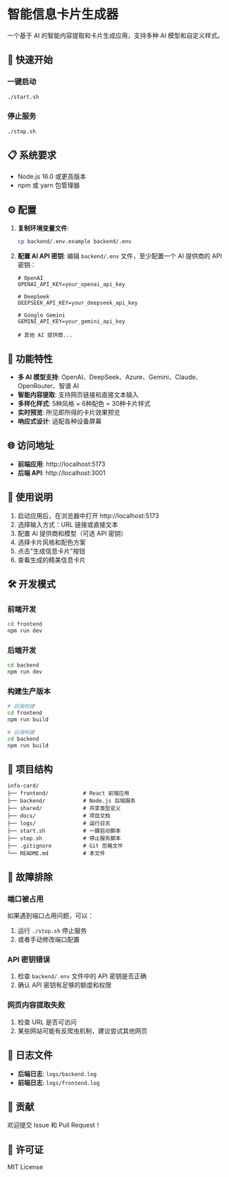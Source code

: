 # 智能信息卡片生成器

一个基于 AI 的智能内容提取和卡片生成应用，支持多种 AI 模型和自定义样式。

## 🚀 快速开始

### 一键启动
```bash
./start.sh
```

### 停止服务
```bash
./stop.sh
```

## 📋 系统要求

- Node.js 16.0 或更高版本
- npm 或 yarn 包管理器

## ⚙️ 配置

1. **复制环境变量文件**:
   ```bash
   cp backend/.env.example backend/.env
   ```

2. **配置 AI API 密钥**:
   编辑 `backend/.env` 文件，至少配置一个 AI 提供商的 API 密钥：

   ```env
   # OpenAI
   OPENAI_API_KEY=your_openai_api_key

   # DeepSeek
   DEEPSEEK_API_KEY=your_deepseek_api_key

   # Google Gemini
   GEMINI_API_KEY=your_gemini_api_key

   # 其他 AI 提供商...
   ```

## 🎯 功能特性

- **多 AI 模型支持**: OpenAI、DeepSeek、Azure、Gemini、Claude、OpenRouter、智谱 AI
- **智能内容提取**: 支持网页链接和直接文本输入
- **多样化样式**: 5种风格 × 6种配色 = 30种卡片样式
- **实时预览**: 所见即所得的卡片效果预览
- **响应式设计**: 适配各种设备屏幕

## 🌐 访问地址

- **前端应用**: http://localhost:5173
- **后端 API**: http://localhost:3001

## 📖 使用说明

1. 启动应用后，在浏览器中打开 http://localhost:5173
2. 选择输入方式：URL 链接或直接文本
3. 配置 AI 提供商和模型（可选 API 密钥）
4. 选择卡片风格和配色方案
5. 点击"生成信息卡片"按钮
6. 查看生成的精美信息卡片

## 🛠️ 开发模式

### 前端开发
```bash
cd frontend
npm run dev
```

### 后端开发
```bash
cd backend
npm run dev
```

### 构建生产版本
```bash
# 前端构建
cd frontend
npm run build

# 后端构建
cd backend
npm run build
```

## 📁 项目结构

```
info-card/
├── frontend/           # React 前端应用
├── backend/            # Node.js 后端服务
├── shared/             # 共享类型定义
├── docs/               # 项目文档
├── logs/               # 运行日志
├── start.sh            # 一键启动脚本
├── stop.sh             # 停止服务脚本
├── .gitignore          # Git 忽略文件
└── README.md           # 本文件
```

## 🔧 故障排除

### 端口被占用
如果遇到端口占用问题，可以：
1. 运行 `./stop.sh` 停止服务
2. 或者手动修改端口配置

### API 密钥错误
1. 检查 `backend/.env` 文件中的 API 密钥是否正确
2. 确认 API 密钥有足够的额度和权限

### 网页内容提取失败
1. 检查 URL 是否可访问
2. 某些网站可能有反爬虫机制，建议尝试其他网页

## 📝 日志文件

- **后端日志**: `logs/backend.log`
- **前端日志**: `logs/frontend.log`

## 🤝 贡献

欢迎提交 Issue 和 Pull Request！

## 📄 许可证

MIT License